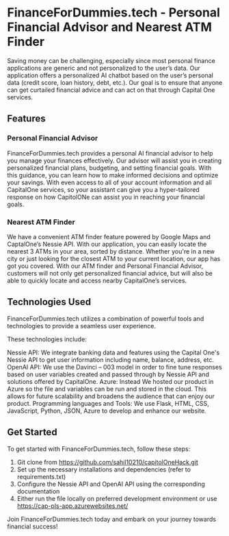 # FinanceForDummies.tech - Personal Financial Advisor and Nearest ATM Finder


Saving money can be challenging, especially since most personal finance applications are generic and not personalized to the user’s data. Our application offers a personalized AI chatbot based on the user’s personal data (credit score, loan history, debt, etc.). Our goal is to ensure that anyone can get curtailed financial advice and can act on that through Capital One services.  


## Features


### Personal Financial Advisor
FinanceForDummies.tech provides a personal AI financial advisor to help you manage your finances effectively. Our advisor will assist you in creating personalized financial plans, budgeting, and setting financial goals. With this guidance, you can learn how to make informed decisions and optimize your savings. With even access to all of your account information and all CapitalOne services, so your assistant can give you a hyper-tailored response on how CapitolONe can assist you in reaching your financial goals.


### Nearest ATM Finder
We have a convenient ATM finder feature powered by Google Maps and CaptalOne’s Nessie API. With our application, you can easily locate the nearest 3 ATMs in your area, sorted by distance. Whether you're in a new city or just looking for the closest ATM to your current location, our app has got you covered. With our ATM finder and Personal Financial Advisor, customers will not only get personalized financial advice, but will also be able to quickly locate and access nearby CapitalOne’s services.




## Technologies Used
FinanceForDummies.tech utilizes a combination of powerful tools and technologies to provide a seamless user experience.


 These technologies include:


Nessie API: We integrate banking data and features using the Capital One's Nessie API to get user information including name, balance, address, etc. 
OpenAI API: We use the Davinci – 003 model in order to fine tune responses based on user variables created and passed through by Nessie API and solutions offered by CapitalOne.
Azure: Instead We hosted our product in Azure so the file and variables can be run and stored in the cloud. This allows for future scalability and broadens the audience that can enjoy our product.
Programming languages and Tools: We use Flask, HTML, CSS, JavaScript, Python, JSON, Azure to develop and enhance our website.




## Get Started


To get started with FinanceForDummies.tech, follow these steps:


1. Git clone from https://github.com/sahil10210/capitolOneHack.git
2. Set up the necessary installations and dependencies (refer to requirements.txt)
3. Configure the Nessie API and OpenAI API using the corresponding documentation
4. Either run the file locally on preferred development environment or use https://cap-pls-app.azurewebsites.net/








Join FinanceForDummies.tech today and embark on your journey towards financial success!
